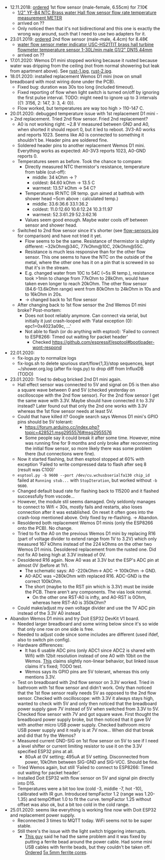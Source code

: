 - 12.11.2018: [ordered](https://trade.aliexpress.com/order_detail.htm?spm=a2g0s.9042311.0.0.27424c4dmRTqEt&orderId=96461396622588) 1st flow sensor (male-female, 6.55cm) for 7.10€
  - [1/2" YF-B4 NTC Brass water Hall flow sensor flow rate temperature measurement METER](https://de.aliexpress.com/item/32787385391.html?spm=a2g0s.9042311.0.0.27424c4dTLcSpa)
  - arrived on ??
  - Only noticed then that it's not bidirectional and this one is exactly the wrong way around, such that I need to use two adapters for it.
- 23.01.2019: [ordered](https://trade.aliexpress.com/order_detail.htm?spm=a2g0s.9042311.0.0.27424c4dmRTqEt&orderId=98372476502588) 2nd flow sensor (male-male, 4.4cm) for 8.48€
  - [water flow sensor meter indicator USC-HS21TIT brass hall turbine flowmeter temperature sensor 1-30L/min male G1/2" DN15 44mm](https://de.aliexpress.com/item/32576247103.html?spm=a2g0s.9042311.0.0.27424c4dTLcSpa)
  - arrived on ??
- 17.01.2020: Wemos D1 mini stopped working because it rusted because water was dripping from the ceiling (not from normal showering but leak from apartment above). See [rust-1.jpg](images/rust-1.jpg), [rust-2.jpg](images/rust-2.jpg).
- 18.01.2020: installed replacement Wemos D1 mini (now on small breadboard with most wiring done under the PCB).
  - Fixed bug: duration was 30s too long (included timeout).
  - Fixed reporting of flow when light switch is turned on/off by ignoring the first pulse interval. TODO: might need to ignore up to 3 intervals ({1: 3156, 2: 147, 3: 3, 4: 0}).
  - Flow worked, but temperatures are way too high > 110-147 C.
- 20.01.2020: debugged temperature issue with 1st replacement D1 mini -> 2nd replacement. Tried 2nd flow sensor. Fried 2nd replacement?
  - A0 is not working right: ~2.8 V measured between GND and A0, when shorted it should report 0, but it led to reboot. 3V3-A0 works and reports 1023. Seems like A0 is connected to something it shouldn't be. Header pins are soldered fine.
  - Soldered header pins to another replacement Wemos D1 mini. Everything works as expected: A0-3V3 reports 1023, A0-GND reports 0.
  - Temperatures seem as before. Took the chance to compare:
    - Directly measured NTC thermistor's resistance, temperature from table (cut-off):
      - middle:  34 kOhm -> ?
      - coldest: 84.60 kOhm -> 13.5 C
      - warmest: 13.57 kOhm -> 54 C?
    - Temperatures IR:NTC (IR temp. gun aimed at bathtub with shower head ~5cm above : calculated temp.)
      - middle:  33.6:36.6 33.1:36.2
      - coldest: 11.0:12.60 10.6:12.24 10.3:11.97
      - warmest: 52.3:61.29 52.3:62.16
    - Values seem good enough. Maybe water cools off between sensor and shower head.
  - Switched to 2nd flow sensor since it's shorter (see [flow-sensors.jpg](images/flow-sensors.jpg) for comparison) and have not tried it yet.
    - Flow seems to be the same. Resistance of thermistor is slightly different: ~32kOhm@34C, 77kOhm@10C, 20kOhm@55C.
    - Resistance is much less responsive than for the other flow sensor. This one seems to have the NTC on the outside of the metal, where the other one has it on a pin that is screwed in so that it's in the stream.
    - E.g. changed water from 10C to 54C (~5s IR temp.), resistance took >1min to change from 77kOhm to 28kOhm, would have taken even longer to reach 20kOhm. The other flow sensor (84.6-13.6kOhm range) went from 80kOhm to 24kOhm in 10s and to 16kOhm in 20s.
    - -> changed back to 1st flow sensor
  - After changing back to 1st flow sensor the 2nd Wemos D1 mini broke? Post-mortem:
    - Does not boot reliably anymore. Can connect via serial, but initially it just crash-looped with 'Fatal exception (0): epc1=0x4023a09c, ...'
    - Not able to flash (or do anything with esptool): 'Failed to connect to ESP8266: Timed out waiting for packet header'
      - Checked https://github.com/espressif/esptool#bootloader-wont-respond
- 22.01.2020:
  - fix-logs.py to normalize logs
  - fix-logs.sh to delete spurious start/flow{1,3}/stop sequences, kept ~/shower.org.log (after fix-logs.py) to drop diff from InfluxDB (TODO)
- 23.01.2020: Tried to debug bricked 2nd D1 mini again.
  - Hall effect sensor was connected to 5V and signal on D5 is then also a square wave between 0 and 5V (checked yesterday on oscilloscope with the 2nd flow sensor). For the 2nd flow sensor I get the same wave with 3.3V. Maybe should have connected it to 3.3V instead? Later found out that only the 2nd one works with 3.3V whereas the 1st flow sensor needs at least 5V.
  - Could that have killed it? Google search says Wemos D1 mini's GPIO pins should be 5V tolerant:
    - https://forum.arduino.cc/index.php?topic=428521.msg2955576#msg2955576
    - Some people say it could break it after some time. However, mine was running fine for 9 months and only broke after reconnecting the initial flow sensor, so more likely there was some problem there (but connections were fine).
  - Now it started flashing, but then esptool stopped at 60% with exception 'Failed to write compressed data to flash after seq 8 (result was C100)'
  - `esptool.py -b 9600 --port /dev/cu.wchusbserialfa130 chip_id` failed at `Running stub...` with `StopIteration`, but worked without `-b 9600`.
  - Changed default baud rate for flashing back to 115200 and it flashed successfully from vscode...
  - However, the module stil seems damaged. Only seldomly manages to connect to Wifi < 30s, mostly fails and restarts, also loses connection after it was established. On reset it often goes into the crash-loop mentioned above. Only fixed by re-flashing. -> Abandon.
  - Resoldered both replacement Wemos D1 minis (only the ESP8266 onto the PCB). No change.
  - Tried to fix the A0 on the previous Wemos D1 mini by replacing R16 (part of voltage divider to extend range from 1V to 3.2V) which only measured 167 kOhms instead of the 224 kOhms on the other two Wemos D1 minis. Desoldered replacement from the rusted one. Did not fix A0 being high at 3.3V instead of 0V.
  - Desoldered R16 again. Now A0 was at 3.3V but the ESP's ADC pin at almost 0V (before at 1V).
    - The schematic says: A0 -220kOhm-> ADC -> 100kOhm -> GND.
    - A0-ADC was ~280kOhm with replaced R16. ADC-GND is the correct 100kOhm.
    - The short (maybe to the RST pin which is 3.3V) must be inside the PCB. There aren't any components. The vias look normal.
      - On the other one RST-A0 is infty, and A0-RST is 0Ohm, whereas here RST-A0 is 350kOhm?
  - Could make/adjust my own voltage divider and use the 1V ADC pin instead of the 3.3V A0 instead.
- Abandon Wemos D1 minis and try Doit ESP32 DevKit V1 board.
  - Needed larger breadboard and some wiring below since it's so wide that only one row on one side is free.
  - Needed to adjust code since some includes are different (used ifdef, also to switch pin config).
  - Hardware differences:
    - It has 6 usable ADC pins (only ADC1 since ADC2 is shared with Wifi) with 12bit resolution instead of one A0 with 10bit on the Wemos. [This](https://microcontrollerslab.com/adc-esp32-measuring-voltage-example/) claims slightly non-linear behavior, but linked issue claims it's fixed; TODO test.
    - Wemos says its GPIO pins are 5V tolerant, whereas this only mentions 3.3V.
  - Test on breadboard with 2nd flow sensor on 3.3V worked. Tried in bathroom with 1st flow sensor and didn't work. Only than noticed that the 1st flow sensor really needs 5V as opposed to the 2nd flow sensor. Checked with oscilloscope: with 3.3V it always stays high, wanted to check with 5V and only then noticed that the breadboard power supply gave 7V instead of 5V when switched from 3.3V to 5V. Checked flow sensor with 7V and got square wave. First thought the breadboard power supply broke, but then noticed that it gave 5V with another micro USB power supply. Checked bathroom micro USB power supply and it really is at 7V now... When did that break and did that fry the Wemos?
  - Measured current GND-SIG on 1st flow sensor on 5V to see if I need a level shifter or current limiting resistor to use it on the 3.3V specified ESP32 pins at all.
    - 80uA at 0V setting; 495uA at 5V setting. Disconnected from power, 10kOhm between SIG-GND and SIG-VCC. Should be fine.
  - Tried Wemos again, but still 'Failed to connect to ESP8266: Timed out waiting for packet header'.
  - Installed Doit ESP32 with flow sensor on 5V and signal pin directly into D15.
  - Temperatures were a bit too low (cold -3, middle -7, hot -10), calibrated with IR gun. Introduced tempFactor 1.2 (range was 1.20-1.35) and tempOffset 1.0 to fit the curve. tempFactor 1.25 without offset was also ok, but a bit too cold in the cold range.
- 25.01.2020: seems like everything is working fine now with Doit ESP32 and replacement power supply.
  - Reconnected 3 times to MQTT today. WiFi seems not to be super stable.
  - Still there's the issue with the light switch triggering interrupts.
    - [This guy](https://www.esp8266.com/viewtopic.php?f=32&t=10410) said he had the same problem and it was fixed by putting a ferrite bead around the power cable. Had some mini USB cables with ferrite beads, but they couldn't be taken off. [Ordered](https://trade.aliexpress.com/order_detail.htm?spm=a2g0s.9042311.0.0.1dec4c4dmFILzY&orderId=3002801436482588) [5x 5mm ferrite cores](https://www.aliexpress.com/item/32845774177.html?spm=a2g0s.9042311.0.0.1dec4c4dmFILzY).
